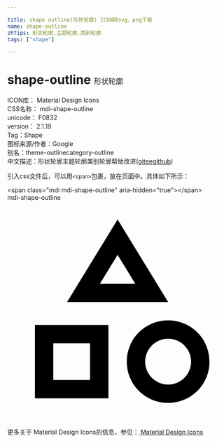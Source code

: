 ```yaml
---

title: shape outline(形状轮廓) ICON转svg、png下载
name: shape-outline
zhTips: 形状轮廓,主题轮廓,类别轮廓
tags: ["shape"]

---
```


# shape-outline  <small style="font-size: 60%;font-weight: 100">形状轮廓</small>


<div class="detail-page">
<p>
<span>
ICON库：
<span class="badge-secondary badge">Material Design Icons</span> 
</span>
<br/>
<span>
CSS名称：
<span class="badge-secondary badge">mdi-shape-outline</span> 
</span>
<br/>
<span>
unicode：
<span class="badge-secondary badge">F0832</span> 
<copy-btn content='F0832' btn-title=""></copy-btn>
<copy-btn :content='String.fromCodePoint(parseInt("F0832", 16))' btn-title="复制U"></copy-btn>
</span>
<br/>
<span>
version：
<span class="badge-secondary badge">2.1.19</span> 
</span><br/><span>Tag：<span class="badge-light badge"><router-link to="/tags/shape.html">Shape</router-link></span></span>
<br/>
<span>图标来源/作者：<span class="badge-light badge">Google</span></span> 
<br/>
<span>别名：<span class="badge-light badge">theme-outline</span><span class="badge-light badge">category-outline</span></span><br/><span class="zh-detail">中文描述：<span class="badge-primary badge">形状轮廓</span><span class="badge-primary badge">主题轮廓</span><span class="badge-primary badge">类别轮廓</span><span class="help-link"><span>帮助改进</span>(<a href="https://gitee.com/liuwave/icon-helper/edit/master/json/material/shape-outline.json" target="_blank" rel="noopener noreferrer">gitee</a><a href="https://github.com/liuwave/icon-helper/edit/master/json/material/shape-outline.json" target="_blank" rel="noopener noreferrer">github</a></span>)</span><br/>
</p>
</div>
<div class="alert alert-dark">
  <i class="mdi mdi-shape-outline mdi-48px"></i>
  <i class="mdi mdi-shape-outline mdi-36px"></i>
  <i class="mdi mdi-shape-outline mdi-24px"></i>
  <i class="mdi mdi-shape-outline mdi-18px"></i>
</div>
<div>
  <p>引入css文件后，可以用<code>&lt;span&gt;</code>包裹，放在页面中。具体如下所示：    
  </p>
  <div class="alert alert-primary" style="font-size: 14px">
    &lt;span class="mdi mdi-shape-outline" aria-hidden="true"&gt;&lt;/span&gt;
    <copy-btn content='<span class="mdi mdi-shape-outline" aria-hidden="true"></span>'></copy-btn>
  </div>
  <div class="alert alert-secondary">
    <i class="mdi mdi-shape-outline"
    style="font-size: 24px"
    aria-hidden="true"></i> mdi-shape-outline
    <copy-btn content="mdi-shape-outline" btn-title="复制图标名称"></copy-btn>
  </div>
</div>
<div id="svg" class="svg-wrap">
<svg xmlns="http://www.w3.org/2000/svg" viewBox="0 0 24 24"><path d="M11,13.5V21.5H3V13.5H11M9,15.5H5V19.5H9V15.5M12,2L17.5,11H6.5L12,2M12,5.86L10.08,9H13.92L12,5.86M17.5,13C20,13 22,15 22,17.5C22,20 20,22 17.5,22C15,22 13,20 13,17.5C13,15 15,13 17.5,13M17.5,15A2.5,2.5 0 0,0 15,17.5A2.5,2.5 0 0,0 17.5,20A2.5,2.5 0 0,0 20,17.5A2.5,2.5 0 0,0 17.5,15Z" /></svg>
</div>
<detail full-name='mdi-shape-outline'></detail>
    
<div><p>更多关于 Material Design Icons的信息，参见：<a target="_blank" href="https://iconhelper.cn/material.html"> Material Design Icons</a>
</p></div>
